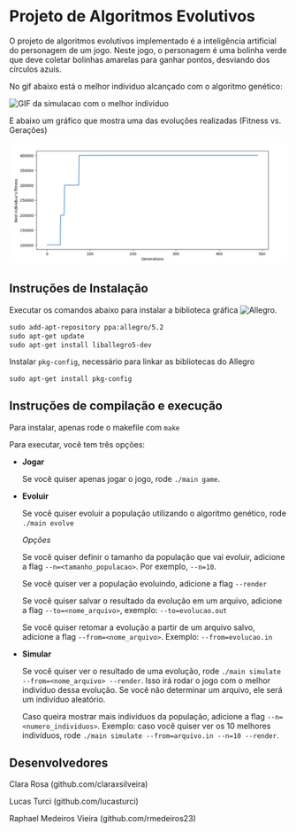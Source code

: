 # Projeto de Algoritmos Evolutivos

O projeto de algoritmos evolutivos implementado é a inteligência artificial do personagem de um jogo. Neste jogo, o personagem é uma bolinha verde que deve coletar bolinhas amarelas para ganhar pontos, desviando dos círculos azuis.

No gif abaixo está o melhor individuo alcançado com o algoritmo genético:

![GIF da simulacao com o melhor individuo](https://raw.githubusercontent.com/lucasturci/ProjetoEvolutivos/master/hero.gif)

E abaixo um gráfico que mostra uma das evoluções realizadas (Fitness vs. Gerações)

![Grafico da evolucao](https://raw.githubusercontent.com/lucasturci/ProjetoEvolutivos/master/graph.png)

## Instruções de Instalação

Executar os comandos abaixo para instalar a biblioteca gráfica ![Allegro](https://github.com/liballeg/allegro_wiki/wiki).

```
sudo add-apt-repository ppa:allegro/5.2
sudo apt-get update
sudo apt-get install liballegro5-dev
```

Instalar `pkg-config`, necessário para linkar as bibliotecas do Allegro
```
sudo apt-get install pkg-config
```

## Instruções de compilação e execução

Para instalar, apenas rode o makefile com
```make```

Para executar, você tem três opções:

- **Jogar**

    Se você quiser apenas jogar o jogo, rode `./main game`. 

- **Evoluir**

    Se você quiser evoluir a população utilizando o algoritmo genético, rode `./main evolve`

    *Opções*

    Se você quiser definir o tamanho da população que vai evoluir, adicione a flag `--n=<tamanho_populacao>`. Por exemplo, `--n=10`.
    
    Se você quiser ver a população evoluindo, adicione a flag `--render`

    Se você quiser salvar o resultado da evolução em um arquivo, adicione a flag `--to=<nome_arquivo>`, exemplo: `--to=evolucao.out`

    Se você quiser retomar a evolução a partir de um arquivo salvo, adicione a flag `--from=<nome_arquivo>`. Exemplo: `--from=evolucao.in`

- **Simular**

    Se você quiser ver o resultado de uma evolução, rode `./main simulate --from=<nome_arquivo> --render`.
    Isso irá rodar o jogo com o melhor indivíduo dessa evolução. Se você não determinar um arquivo, ele será um indivíduo aleatório.

    Caso queira mostrar mais indivíduos da população, adicione a flag `--n=<numero_individuos>`. Exemplo: caso você quiser ver os 10 melhores indivíduos, rode `./main simulate --from=arquivo.in --n=10 --render`.

## Desenvolvedores
   Clara Rosa (github.com/claraxsilveira)
   
   Lucas Turci (github.com/lucasturci)
   
   Raphael Medeiros Vieira (github.com/rmedeiros23)
